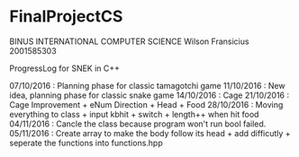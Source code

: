 # FinalProjectCS
BINUS INTERNATIONAL COMPUTER SCIENCE
Wilson Fransicius
2001585303

ProgressLog for SNEK in C++

07/10/2016 : Planning phase for classic tamagotchi game
11/10/2016 : New idea, planning phase for classic snake game
14/10/2016 : Cage
21/10/2016 : Cage Improvement + eNum Direction + Head + Food
28/10/2016 : Moving everything to class + input kbhit + switch + length++ when hit food
04/11/2016 : Cancle the class because program won't run bool failed.
05/11/2016 : Create array to make the body follow its head + add difficutly + seperate the functions into functions.hpp